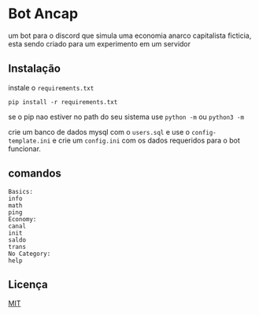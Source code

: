 # Bot Ancap

um bot para o discord que simula uma economia anarco capitalista ficticia, esta sendo criado para um experimento em um servidor

## Instalação

instale o `requirements.txt`

```shell
pip install -r requirements.txt
```

se o pip nao estiver no path do seu sistema use `python -m` ou `python3 -m`

crie um banco de dados mysql com o `users.sql` e use o `config-template.ini` e crie um `config.ini` com os dados requeridos para o bot funcionar.

## comandos

```
Basics:
info  
math  
ping  
Economy:
canal
init  
saldo
trans
No Category:
help
```

## Licença

[MIT](https://choosealicense.com/licenses/mit/)
